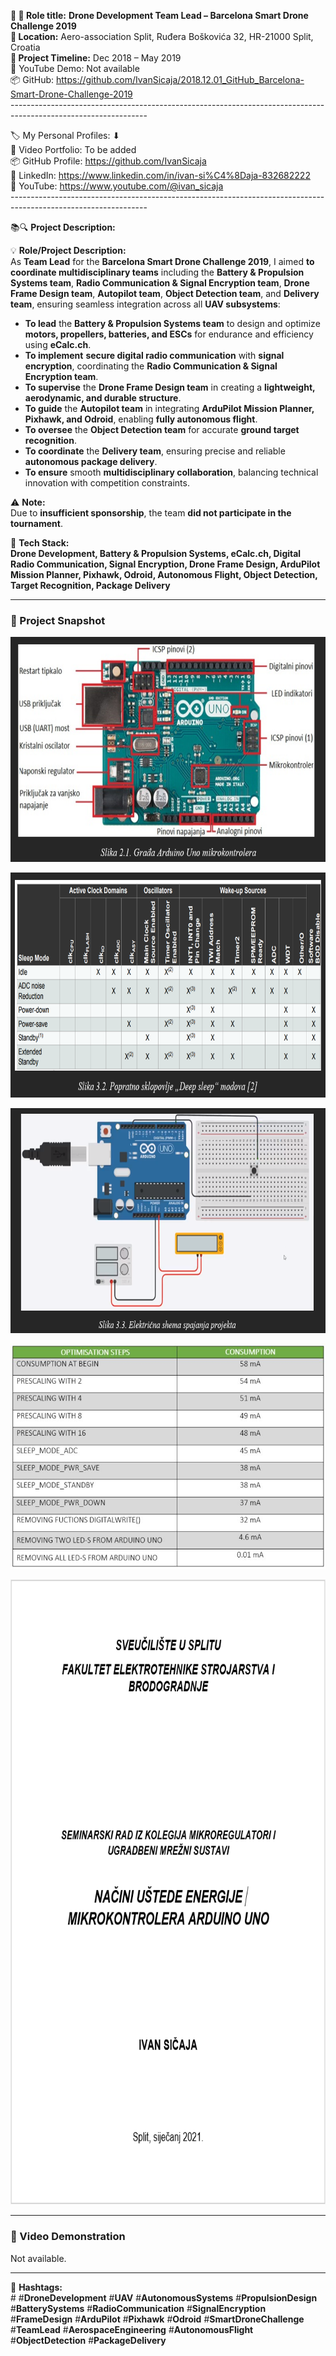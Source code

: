 **🧾 🎯 Role title:** **Drone Development Team Lead – Barcelona Smart Drone Challenge 2019  
📍 Location:** Aero-association Split, Ruđera Boškovića 32, HR-21000 Split, Croatia  
**📅 Project Timeline:** Dec 2018 – May 2019  
🎥 YouTube Demo: Not available  
📦 GitHub: <https://github.com/IvanSicaja/2018.12.01_GitHub_Barcelona-Smart-Drone-Challenge-2019>  
\----------------------------------------------------------------------------------------------------------------

🏷️ My Personal Profiles: ⬇︎  
🎥 Video Portfolio: To be added  
📦 GitHub Profile: <https://github.com/IvanSicaja>  
🔗 LinkedIn: <https://www.linkedin.com/in/ivan-si%C4%8Daja-832682222>  
🎥 YouTube: <https://www.youtube.com/@ivan_sicaja>  
\----------------------------------------------------------------------------------------------------------------

📚🔍 **Project Description:**

💡 **Role/Project Description:**  
As **Team Lead** for the **Barcelona Smart Drone Challenge 2019**, I aimed **to coordinate multidisciplinary teams** including the **Battery & Propulsion Systems team**, **Radio Communication & Signal Encryption team**, **Drone Frame Design team**, **Autopilot team**, **Object Detection team**, and **Delivery team**, ensuring seamless integration across all **UAV subsystems**:

- **To lead** the **Battery & Propulsion Systems team** to design and optimize **motors, propellers, batteries, and ESCs** for endurance and efficiency using **eCalc.ch**.
- **To implement** **secure digital radio communication** with **signal encryption**, coordinating the **Radio Communication & Signal Encryption team**.
- **To supervise** the **Drone Frame Design team** in creating a **lightweight, aerodynamic, and durable structure**.
- **To guide** the **Autopilot team** in integrating **ArduPilot Mission Planner, Pixhawk, and Odroid**, enabling **fully autonomous flight**.
- **To oversee** the **Object Detection team** for accurate **ground target recognition**.
- **To coordinate** the **Delivery team**, ensuring precise and reliable **autonomous package delivery**.
- **To ensure** smooth **multidisciplinary collaboration**, balancing technical innovation with competition constraints.

⚠️ **Note:**  
Due to **insufficient sponsorship**, the team **did not participate in the tournament**.

🔧 **Tech Stack:**  
**Drone Development, Battery & Propulsion Systems, eCalc.ch, Digital Radio Communication, Signal Encryption, Drone Frame Design, ArduPilot Mission Planner, Pixhawk, Odroid, Autonomous Flight, Object Detection, Target Recognition, Package Delivery**

---

### 📸 Project Snapshot

<p align="center">
  <img src="https://github.com/IvanSicaja/2020.03.01_GitHub_Arduino-Uno-Energy-Consumption-Optimization/blob/main/publish/2.0_Thumbnail_1.png?raw=true" 
       alt="Arduino Uno Energy Consumption Optimization Preview 1" 
       width="640" 
       height="360">
</p>

<p align="center">
  <img src="https://github.com/IvanSicaja/2020.03.01_GitHub_Arduino-Uno-Energy-Consumption-Optimization/blob/main/publish/2.0_Thumbnail_2.png?raw=true" 
       alt="Arduino Uno Energy Consumption Optimization Preview 2" 
       width="640" 
       height="360">
</p>

<p align="center">
  <img src="https://github.com/IvanSicaja/2020.03.01_GitHub_Arduino-Uno-Energy-Consumption-Optimization/blob/main/publish/2.0_Thumbnail_3.png?raw=true" 
       alt="Arduino Uno Energy Consumption Optimization Preview 3" 
       width="640" 
       height="360">
</p>

<p align="center">
  <img src="https://github.com/IvanSicaja/2020.03.01_GitHub_Arduino-Uno-Energy-Consumption-Optimization/blob/main/publish/2.0_Thumbnail_4.png?raw=true" 
       alt="Arduino Uno Energy Consumption Optimization Preview 3" 
       width="640" 
       height="360">
</p>

<p align="center">
  <img src="https://github.com/IvanSicaja/2020.03.01_GitHub_Arduino-Uno-Energy-Consumption-Optimization/blob/main/publish/2.0_Thumbnail_5.png?raw=true" 
       alt="Arduino Uno Energy Consumption Optimization Preview 3" 
       width="640" 
       height="1000">
</p>

---

### 🎥 Video Demonstration

Not available.

---

📣 **Hashtags:**  
\# #**DroneDevelopment** #**UAV** #**AutonomousSystems** #**PropulsionDesign** #**BatterySystems** #**RadioCommunication** #**SignalEncryption** #**FrameDesign** #**ArduPilot** #**Pixhawk** #**Odroid** #**SmartDroneChallenge** #**TeamLead** #**AerospaceEngineering** #**AutonomousFlight** #**ObjectDetection** #**PackageDelivery**
